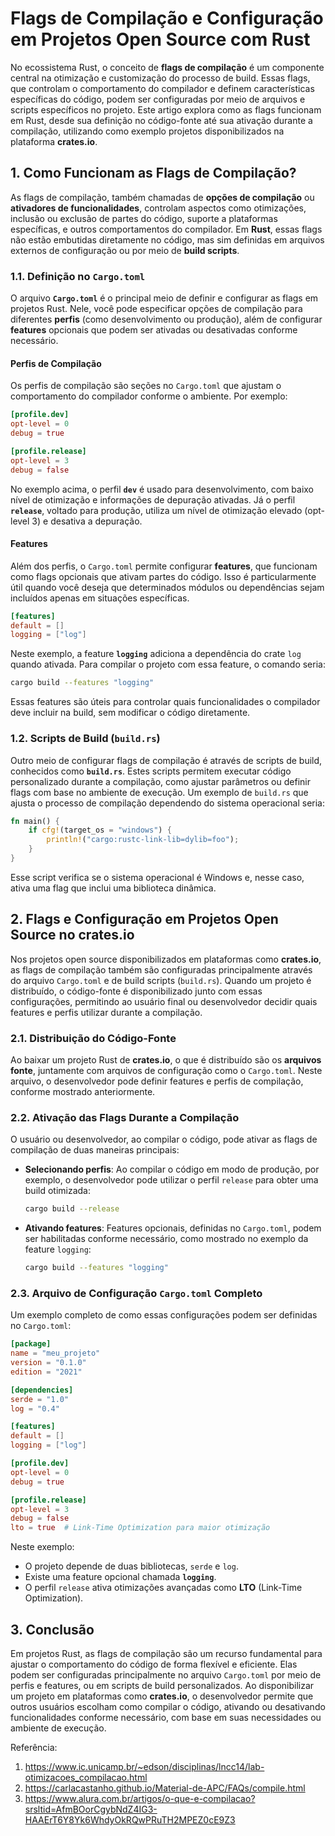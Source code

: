 
# Flags de Compilação e Configuração em Projetos Open Source com Rust

No ecossistema Rust, o conceito de **flags de compilação** é um componente
central na otimização e customização do processo de build. Essas flags, que
controlam o comportamento do compilador e definem características específicas
do código, podem ser configuradas por meio de arquivos e scripts específicos
no projeto. Este artigo explora como as flags funcionam em Rust, desde sua
definição no código-fonte até sua ativação durante a compilação, utilizando
como exemplo projetos disponibilizados na plataforma **crates.io**.

## 1. Como Funcionam as Flags de Compilação?

As flags de compilação, também chamadas de **opções de compilação** ou
**ativadores de funcionalidades**, controlam aspectos como otimizações,
inclusão ou exclusão de partes do código, suporte a plataformas específicas,
e outros comportamentos do compilador. Em **Rust**, essas flags não estão
embutidas diretamente no código, mas sim definidas em arquivos externos de
configuração ou por meio de **build scripts**. 

### 1.1. Definição no `Cargo.toml`

O arquivo **`Cargo.toml`** é o principal meio de definir e configurar as
flags em projetos Rust. Nele, você pode especificar opções de compilação
para diferentes **perfis** (como desenvolvimento ou produção), além de
configurar **features** opcionais que podem ser ativadas ou desativadas
conforme necessário.

#### Perfis de Compilação
Os perfis de compilação são seções no `Cargo.toml` que ajustam o comportamento
do compilador conforme o ambiente. Por exemplo:

```toml
[profile.dev]
opt-level = 0
debug = true

[profile.release]
opt-level = 3
debug = false
```

No exemplo acima, o perfil **`dev`** é usado para desenvolvimento, com baixo nível
de otimização e informações de depuração ativadas. Já o perfil **`release`**, voltado
para produção, utiliza um nível de otimização elevado (opt-level 3) e desativa
a depuração.

#### Features
Além dos perfis, o `Cargo.toml` permite configurar **features**, que funcionam como flags
opcionais que ativam partes do código. Isso é particularmente útil quando você deseja que
determinados módulos ou dependências sejam incluídos apenas em situações específicas.

```toml
[features]
default = []
logging = ["log"]
```

Neste exemplo, a feature **`logging`** adiciona a dependência do crate `log` quando ativada.
Para compilar o projeto com essa feature, o comando seria:

```bash
cargo build --features "logging"
```

Essas features são úteis para controlar quais funcionalidades o compilador deve incluir na
build, sem modificar o código diretamente.

### 1.2. Scripts de Build (`build.rs`)

Outro meio de configurar flags de compilação é através de scripts de build, conhecidos como
**`build.rs`**. Estes scripts permitem executar código personalizado durante a compilação,
como ajustar parâmetros ou definir flags com base no ambiente de execução. Um exemplo de
`build.rs` que ajusta o processo de compilação dependendo do sistema operacional seria:

```rust
fn main() {
    if cfg!(target_os = "windows") {
        println!("cargo:rustc-link-lib=dylib=foo");
    }
}
```
Esse script verifica se o sistema operacional é Windows e, nesse caso, ativa uma flag
que inclui uma biblioteca dinâmica.

## 2. Flags e Configuração em Projetos Open Source no crates.io

Nos projetos open source disponibilizados em plataformas como **crates.io**, as flags
de compilação também são configuradas principalmente através do arquivo `Cargo.toml` e
de build scripts (`build.rs`). Quando um projeto é distribuído, o código-fonte é
disponibilizado junto com essas configurações, permitindo ao usuário final ou
desenvolvedor decidir quais features e perfis utilizar durante a compilação.

### 2.1. Distribuição do Código-Fonte

Ao baixar um projeto Rust de **crates.io**, o que é distribuído são os **arquivos fonte**,
juntamente com arquivos de configuração como o `Cargo.toml`. Neste arquivo, o
desenvolvedor pode definir features e perfis de compilação, conforme mostrado anteriormente.

### 2.2. Ativação das Flags Durante a Compilação

O usuário ou desenvolvedor, ao compilar o código, pode ativar as flags de compilação de
duas maneiras principais:
- **Selecionando perfis**: Ao compilar o código em modo de produção, por exemplo, o
desenvolvedor pode utilizar o perfil `release` para obter uma build otimizada:
  ```bash
  cargo build --release
  ```
- **Ativando features**: Features opcionais, definidas no `Cargo.toml`, podem ser
habilitadas conforme necessário, como mostrado no exemplo da feature `logging`:
  ```bash
  cargo build --features "logging"
  ```

### 2.3. Arquivo de Configuração `Cargo.toml` Completo

Um exemplo completo de como essas configurações podem ser definidas no `Cargo.toml`:

```toml
[package]
name = "meu_projeto"
version = "0.1.0"
edition = "2021"

[dependencies]
serde = "1.0"
log = "0.4"

[features]
default = []
logging = ["log"]

[profile.dev]
opt-level = 0
debug = true

[profile.release]
opt-level = 3
debug = false
lto = true  # Link-Time Optimization para maior otimização
```

Neste exemplo:
- O projeto depende de duas bibliotecas, `serde` e `log`.
- Existe uma feature opcional chamada **`logging`**.
- O perfil `release` ativa otimizações avançadas como **LTO** (Link-Time Optimization).

## 3. Conclusão

Em projetos Rust, as flags de compilação são um recurso fundamental para ajustar o
comportamento do código de forma flexível e eficiente. Elas podem ser configuradas
principalmente no arquivo `Cargo.toml` por meio de perfis e features, ou em scripts
de build personalizados. Ao disponibilizar um projeto em plataformas como **crates.io**,
o desenvolvedor permite que outros usuários escolham como compilar o código, ativando
ou desativando funcionalidades conforme necessário, com base em suas necessidades ou
ambiente de execução.

Referência:

1. https://www.ic.unicamp.br/~edson/disciplinas/lncc14/lab-otimizacoes_compilacao.html
2. https://carlacastanho.github.io/Material-de-APC/FAQs/compile.html
3. https://www.alura.com.br/artigos/o-que-e-compilacao?srsltid=AfmBOorCgybNdZ4IG3-HAAErT6Y8Yk6WhdyOkRQwPRuTH2MPEZ0cE9Z3

